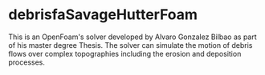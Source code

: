 # debrisfaSavageHutterFoam
This is an OpenFoam's solver developed by Alvaro Gonzalez Bilbao as part of his master degree Thesis. The solver can simulate the motion of debris flows over complex topographies including the erosion and deposition processes.
